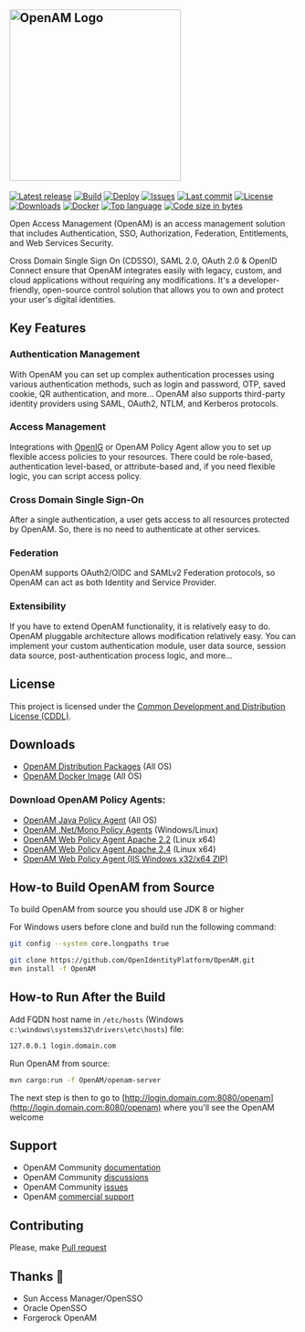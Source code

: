 ## <img alt="OpenAM Logo" src="https://github.com/OpenIdentityPlatform/OpenAM/raw/master/logo.png" width="300"/>
[![Latest release](https://img.shields.io/github/release/OpenIdentityPlatform/OpenAM.svg)](https://github.com/OpenIdentityPlatform/OpenAM/releases)
[![Build](https://github.com/OpenIdentityPlatform/OpenAM/actions/workflows/build.yml/badge.svg)](https://github.com/OpenIdentityPlatform/OpenAM/actions/workflows/build.yml)
[![Deploy](https://github.com/OpenIdentityPlatform/OpenAM/actions/workflows/deploy.yml/badge.svg)](https://github.com/OpenIdentityPlatform/OpenAM/actions/workflows/deploy.yml)
[![Issues](https://img.shields.io/github/issues/OpenIdentityPlatform/OpenAM.svg)](https://github.com/OpenIdentityPlatform/OpenAM/issues)
[![Last commit](https://img.shields.io/github/last-commit/OpenIdentityPlatform/OpenAM.svg)](https://github.com/OpenIdentityPlatform/OpenAM/commits/master)
[![License](https://img.shields.io/badge/license-CDDL-blue.svg)](https://github.com/OpenIdentityPlatform/OpenAM/blob/master/LICENSE.md)
[![Downloads](https://img.shields.io/github/downloads/OpenIdentityPlatform/OpenAM/total.svg)](https://github.com/OpenIdentityPlatform/OpenAM/releases)
[![Docker](https://img.shields.io/docker/pulls/openidentityplatform/openam.svg)](https://hub.docker.com/r/openidentityplatform/openam)
[![Top language](https://img.shields.io/github/languages/top/OpenIdentityPlatform/OpenAM.svg)](https://github.com/OpenIdentityPlatform/OpenAM)
[![Code size in bytes](https://img.shields.io/github/languages/code-size/OpenIdentityPlatform/OpenAM.svg)](https://github.com/OpenIdentityPlatform/OpenAM)

Open Access Management (OpenAM) is an access management solution that includes Authentication, SSO, Authorization, Federation, Entitlements, and Web Services Security.

Cross Domain Single Sign On (CDSSO), SAML 2.0, OAuth 2.0 & OpenID Connect ensure that OpenAM integrates easily with legacy, custom, and cloud applications without requiring any modifications. 
It's a developer-friendly, open-source control solution that allows you to own and protect your user's digital identities.

## Key Features
### Authentication Management
With OpenAM you can set up complex authentication processes using various authentication methods,
such as login and password, OTP, saved cookie, QR authentication, and more...
OpenAM also supports third-party identity providers using SAML, OAuth2, NTLM, and Kerberos protocols.
### Access Management
Integrations with [OpenIG](https://github.com/OpenIdentityPlatform/OpenIG) or OpenAM Policy Agent allow you to set up flexible access policies to your resources.
There could be role-based, authentication level-based, or attribute-based and, if you need flexible logic, you can script access policy.
### Cross Domain Single Sign-On
After a single authentication, a user gets access to all resources protected by OpenAM. So, there is no need to authenticate at other services.
### Federation
OpenAM supports OAuth2/OIDC and SAMLv2 Federation protocols, so OpenAM can act as both Identity and Service Provider.
### Extensibility
If you have to extend OpenAM functionality, it is relatively easy to do. OpenAM pluggable architecture allows modification relatively easy.
You can implement your custom authentication module, user data source, session data source, post-authentication process logic, and more...

## License
This project is licensed under the [Common Development and Distribution License (CDDL)](https://github.com/OpenIdentityPlatform/OpenAM/blob/master/LICENSE.md). 

## Downloads 
* [OpenAM Distribution Packages](https://github.com/OpenIdentityPlatform/OpenAM/releases) (All OS)
* [OpenAM Docker Image](https://hub.docker.com/r/openidentityplatform/openam/) (All OS)

### Download OpenAM Policy Agents:
* [OpenAM Java Policy Agent](https://github.com/OpenIdentityPlatform/OpenAM-JEE-Agents#downloads) (All OS)
* [OpenAM .Net/Mono Policy Agents](https://github.com/OpenIdentityPlatform/OpenAM-.Net-Agent#Установка-файлов-бинарной-поставки) (Windows/Linux)
* [OpenAM Web Policy Agent Apache 2.2](https://github.com/OpenIdentityPlatform/OpenAM-Web-Agents#downloads) (Linux x64)
* [OpenAM Web Policy Agent Apache 2.4](https://github.com/OpenIdentityPlatform/OpenAM-Web-Agents#downloads) (Linux x64)
* [OpenAM Web Policy Agent (IIS  Windows x32/x64 ZIP)](https://ci.appveyor.com/api/buildjobs/cnebrw2f43my9vxr/artifacts/IIS_WINNT_4.1.0.zip)

## How-to Build OpenAM from Source
To build OpenAM from source you should use JDK 8 or higher

For Windows users before clone and build run the following command:
```bash
git config --system core.longpaths true
```

```bash
git clone https://github.com/OpenIdentityPlatform/OpenAM.git
mvn install -f OpenAM
```

## How-to Run After the Build
Add FQDN host name in `/etc/hosts` (Windows `c:\windows\systems32\drivers\etc\hosts`) file: 

```bash
127.0.0.1 login.domain.com
```

Run OpenAM from source:

```bash
mvn cargo:run -f OpenAM/openam-server
```

The next step is then to go to [http://login.domain.com:8080/openam](http://login.domain.com:8080/openam) where you'll see the OpenAM welcome 


## Support
* OpenAM Community [documentation](https://github.com/OpenIdentityPlatform/OpenAM/wiki)
* OpenAM Community [discussions](https://github.com/OpenIdentityPlatform/OpenAM/discussions)
* OpenAM Community [issues](https://github.com/OpenIdentityPlatform/OpenAM/issues)
* OpenAM [commercial support](https://github.com/OpenIdentityPlatform/.github/wiki/Approved-Vendor-List)

## Contributing
Please, make [Pull request](https://github.com/OpenIdentityPlatform/OpenAM/pulls)

## Thanks 🥰
* Sun Access Manager/OpenSSO
* Oracle OpenSSO
* Forgerock OpenAM
